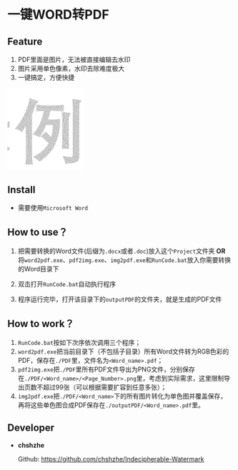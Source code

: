 # 一键WORD转PDF

## Feature

1. PDF里面是图片，无法被直接编辑去水印
2. 图片采用单色像素，水印去除难度极大
3. 一键搞定，方便快捷

<img src="ReadMe.assets/1.png" alt="1" style="zoom:25%;" />

## Install

- 需要使用`Microsoft Word`

## How to use？

1. 把需要转换的Word文件(后缀为`.docx`或者`.doc`)放入这个`Project`文件夹 **OR** 将`word2pdf.exe`、`pdf2img.exe`、`img2pdf.exe`和`RunCode.bat`放入你需要转换的Word目录下

2. 双击打开`RunCode.bat`自动执行程序

3. 程序运行完毕，打开该目录下的`outputPDF`的文件夹，就是生成的PDF文件

## How to work？

1. `RunCode.bat`按如下次序依次调用三个程序；
2. `word2pdf.exe`把当前目录下（不包括子目录）所有Word文件转为RGB色彩的PDF，保存在`./PDF`里，文件名为`<Word_name>.pdf`；
3. `pdf2img.exe`把`./PDF`里所有PDF文件导出为PNG文件，分别保存在`./PDF/<Word_name>/<Page_Number>.png`里，考虑到实际需求，这里限制导出页数不超过99张（可以根据需要扩容到任意多张）；
4. `img2pdf.exe`把`./PDF/<Word_name>`下的所有图片转化为单色图并覆盖保存，再将这些单色图合成PDF保存在`./outputPDF/<Word_name>.pdf`里。

## Developer

- **chshzhe**

  Github: https://github.com/chshzhe/Indecipherable-Watermark

